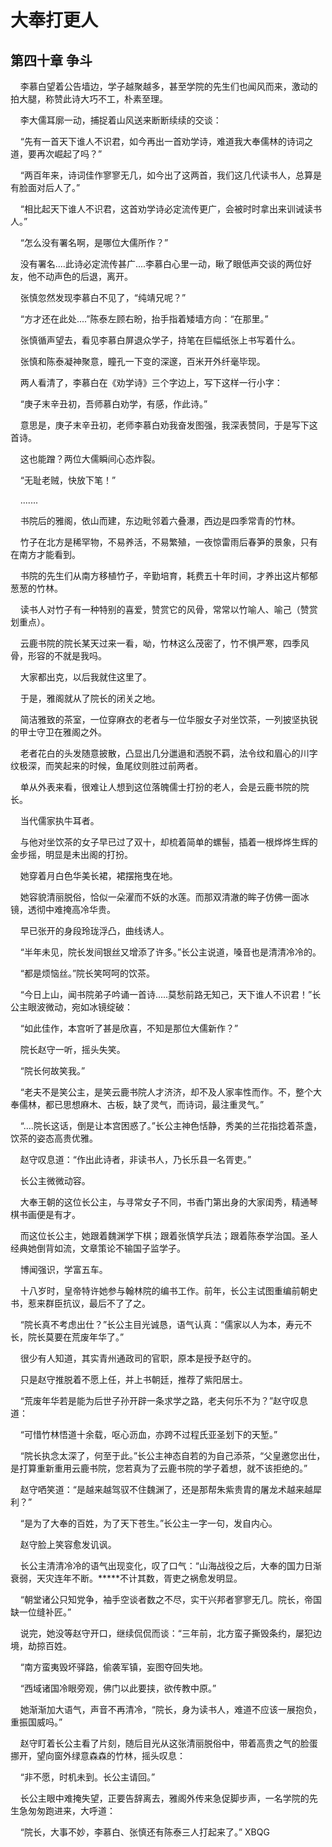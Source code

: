 # 大奉打更人 
 ## 第四十章 争斗
     李慕白望着公告墙边，学子越聚越多，甚至学院的先生们也闻风而来，激动的拍大腿，称赞此诗大巧不工，朴素至理。

    李大儒耳廓一动，捕捉着山风送来断断续续的交谈：

    “先有一首天下谁人不识君，如今再出一首劝学诗，难道我大奉儒林的诗词之道，要再次崛起了吗？”

    “两百年来，诗词佳作寥寥无几，如今出了这两首，我们这几代读书人，总算是有脸面对后人了。”

    “相比起天下谁人不识君，这首劝学诗必定流传更广，会被时时拿出来训诫读书人。”

    “怎么没有署名啊，是哪位大儒所作？”

    没有署名....此诗必定流传甚广....李慕白心里一动，瞅了眼低声交谈的两位好友，他不动声色的后退，离开。

    张慎忽然发现李慕白不见了，“纯靖兄呢？”

    “方才还在此处....”陈泰左顾右盼，抬手指着矮墙方向：“在那里。”

    张慎循声望去，看见李慕白屏退众学子，持笔在巨幅纸张上书写着什么。

    张慎和陈泰凝神聚意，瞳孔一下变的深邃，百米开外纤毫毕现。

    两人看清了，李慕白在《劝学诗》三个字边上，写下这样一行小字：

    “庚子末辛丑初，吾师慕白劝学，有感，作此诗。”

    意思是，庚子末辛丑初，老师李慕白劝我奋发图强，我深表赞同，于是写下这首诗。

    这也能蹭？两位大儒瞬间心态炸裂。

    “无耻老贼，快放下笔！”

    .......

    书院后的雅阁，依山而建，东边毗邻着六叠瀑，西边是四季常青的竹林。

    竹子在北方是稀罕物，不易养活，不易繁殖，一夜惊雷雨后春笋的景象，只有在南方才能看到。

    书院的先生们从南方移植竹子，辛勤培育，耗费五十年时间，才养出这片郁郁葱葱的竹林。

    读书人对竹子有一种特别的喜爱，赞赏它的风骨，常常以竹喻人、喻己（赞赏划重点）。

    云鹿书院的院长某天过来一看，呦，竹林这么茂密了，竹不惧严寒，四季风骨，形容的不就是我吗。

    大家都出克，以后我就住这里了。

    于是，雅阁就从了院长的闭关之地。

    简洁雅致的茶室，一位穿麻衣的老者与一位华服女子对坐饮茶，一列披坚执锐的甲士守卫在雅阁之外。

    老者花白的头发随意披散，凸显出几分邋遢和洒脱不羁，法令纹和眉心的川字纹极深，而笑起来的时候，鱼尾纹则胜过前两者。

    单从外表来看，很难让人想到这位落魄儒士打扮的老人，会是云鹿书院的院长。

    当代儒家执牛耳者。

    与他对坐饮茶的女子早已过了双十，却梳着简单的螺髻，插着一根烨烨生辉的金步摇，明显是未出阁的打扮。

    她穿着月白色华美长裙，裙摆拖曳在地。

    她容貌清丽脱俗，恰似一朵濯而不妖的水莲。而那双清澈的眸子仿佛一面冰镜，透彻中难掩高冷华贵。

    早已张开的身段玲珑浮凸，曲线诱人。

    “半年未见，院长发间银丝又增添了许多。”长公主说道，嗓音也是清清冷冷的。

    “都是烦恼丝。”院长笑呵呵的饮茶。

    “今日上山，闻书院弟子吟诵一首诗.....莫愁前路无知己，天下谁人不识君！”长公主眼波微动，宛如冰镜绽破：

    “如此佳作，本宫听了甚是欣喜，不知是那位大儒新作？”

    院长赵守一听，摇头失笑。

    “院长何故笑我。”

    “老夫不是笑公主，是笑云鹿书院人才济济，却不及人家率性而作。不，整个大奉儒林，都已思想麻木、古板，缺了灵气，而诗词，最注重灵气。”

    “....院长这话，倒是让本宫困惑了。”长公主神色恬静，秀美的兰花指捻着茶盏，饮茶的姿态高贵优雅。

    赵守叹息道：“作出此诗者，非读书人，乃长乐县一名胥吏。”

    长公主微微动容。

    大奉王朝的这位长公主，与寻常女子不同，书香门第出身的大家闺秀，精通琴棋书画便是有才。

    而这位长公主，她跟着魏渊学下棋；跟着张慎学兵法；跟着陈泰学治国。圣人经典她倒背如流，文章策论不输国子监学子。

    博闻强识，学富五车。

    十八岁时，皇帝特许她参与翰林院的编书工作。前年，长公主试图重编前朝史书，惹来群臣抗议，最后不了了之。

    “院长真不考虑出仕？”长公主目光诚恳，语气认真：“儒家以人为本，寿元不长，院长莫要在荒废年华了。”

    很少有人知道，其实青州通政司的官职，原本是授予赵守的。

    只是赵守推脱着不愿上任，并上书朝廷，推荐了紫阳居士。

    “荒废年华若是能为后世子孙开辟一条求学之路，老夫何乐不为？”赵守叹息道：

    “可惜竹林悟道十余载，呕心沥血，亦跨不过程氏亚圣划下的天堑。”

    “院长执念太深了，何至于此。”长公主神态自若的为自己添茶，“父皇邀您出仕，是打算重新重用云鹿书院，您若真为了云鹿书院的学子着想，就不该拒绝的。”

    赵守哂笑道：“是越来越驾驭不住魏渊了，还是那帮朱紫贵胄的屠龙术越来越犀利？”

    “是为了大奉的百姓，为了天下苍生。”长公主一字一句，发自内心。

    赵守脸上笑容愈发讥讽。

    长公主清清冷冷的语气出现变化，叹了口气：“山海战役之后，大奉的国力日渐衰弱，天灾连年不断。*****不计其数，胥吏之祸愈发明显。

    “朝堂诸公只知党争，袖手空谈者数之不尽，实干兴邦者寥寥无几。院长，帝国缺一位缝补匠。”

    说完，她没等赵守开口，继续侃侃而谈：“三年前，北方蛮子撕毁条约，屡犯边境，劫掠百姓。

    “南方蛮夷毁坏驿路，偷袭军镇，妄图夺回失地。

    “西域诸国冷眼旁观，佛门以此要挟，欲传教中原。”

    她渐渐加大语气，声音不再清冷，“院长，身为读书人，难道不应该一展抱负，重振国威吗。”

    赵守盯着长公主看了片刻，随后目光从这张清丽脱俗中，带着高贵之气的脸蛋挪开，望向窗外绿意森森的竹林，摇头叹息：

    “非不愿，时机未到。长公主请回。”

    长公主眼中难掩失望，正要告辞离去，雅阁外传来急促脚步声，一名学院的先生急匆匆跑进来，大呼道：

    “院长，大事不妙，李慕白、张慎还有陈泰三人打起来了。” 
XBQG